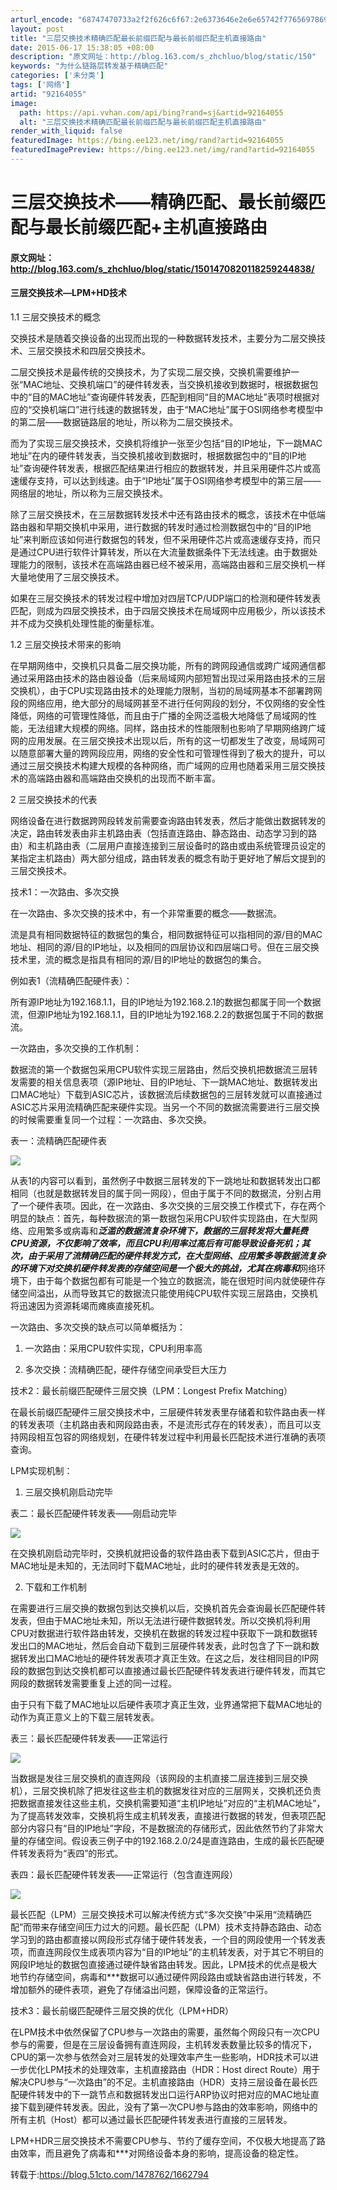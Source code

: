 ```yaml
---
arturl_encode: "68747470733a2f2f626c6f67:2e6373646e2e6e65742f77656978696e5f3333383735383339:2f61727469636c652f64657461696c732f3932313634303535"
layout: post
title: "三层交换技术精确匹配最长前缀匹配与最长前缀匹配主机直接路由"
date: 2015-06-17 15:38:05 +08:00
description: "原文网址：http://blog.163.com/s_zhchluo/blog/static/150"
keywords: "为什么链路层转发基于精确匹配"
categories: ['未分类']
tags: ['网络']
artid: "92164055"
image:
  path: https://api.vvhan.com/api/bing?rand=sj&artid=92164055
  alt: "三层交换技术精确匹配最长前缀匹配与最长前缀匹配主机直接路由"
render_with_liquid: false
featuredImage: https://bing.ee123.net/img/rand?artid=92164055
featuredImagePreview: https://bing.ee123.net/img/rand?artid=92164055
---
```


# 三层交换技术——精确匹配、最长前缀匹配与最长前缀匹配+主机直接路由

#### 原文网址：http://blog.163.com/s_zhchluo/blog/static/1501470820118259244838/

#### 三层交换技术—LPM+HD技术

1.1 三层交换技术的概念

交换技术是随着交换设备的出现而出现的一种数据转发技术，主要分为二层交换技术、三层交换技术和四层交换技术。

二层交换技术是最传统的交换技术，为了实现二层交换，交换机需要维护一张“MAC地址、交换机端口”的硬件转发表，当交换机接收到数据时，根据数据包中的“目的MAC地址”查询硬件转发表，匹配到相同“目的MAC地址”表项时根据对应的“交换机端口”进行线速的数据转发，由于“MAC地址”属于OSI网络参考模型中的第二层——数据链路层的地址，所以称为二层交换技术。

而为了实现三层交换技术，交换机将维护一张至少包括“目的IP地址，下一跳MAC地址”在内的硬件转发表，当交换机接收到数据时，根据数据包中的“目的IP地址”查询硬件转发表，根据匹配结果进行相应的数据转发，并且采用硬件芯片或高速缓存支持，可以达到线速。由于“IP地址”属于OSI网络参考模型中的第三层——网络层的地址，所以称为三层交换技术。

除了三层交换技术，在三层数据转发技术中还有路由技术的概念，该技术在中低端路由器和早期交换机中采用，进行数据的转发时通过检测数据包中的“目的IP地址”来判断应该如何进行数据包的转发，但不采用硬件芯片或高速缓存支持，而只是通过CPU进行软件计算转发，所以在大流量数据条件下无法线速。由于数据处理能力的限制，该技术在高端路由器已经不被采用，高端路由器和三层交换机一样大量地使用了三层交换技术。

如果在三层交换技术的转发过程中增加对四层TCP/UDP端口的检测和硬件转发表匹配，则成为四层交换技术，由于四层交换技术在局域网中应用极少，所以该技术并不成为交换机处理性能的衡量标准。

1.2 三层交换技术带来的影响

在早期网络中，交换机只具备二层交换功能，所有的跨网段通信或跨广域网通信都通过采用路由技术的路由器设备（后来局域网内部短暂出现过采用路由技术的三层交换机），由于CPU实现路由技术的处理能力限制，当初的局域网基本不部署跨网段的网络应用，绝大部分的局域网甚至不进行任何网段的划分，不仅网络的安全性降低，网络的可管理性降低，而且由于广播的全网泛滥极大地降低了局域网的性能，无法组建大规模的网络。同样，路由技术的性能限制也影响了早期网络跨广域网的应用发展。在三层交换技术出现以后，所有的这一切都发生了改变，局域网可以随意部署大量的跨网段应用，网络的安全性和可管理性得到了极大的提升，可以通过三层交换技术构建大规模的各种网络，而广域网的应用也随着采用三层交换技术的高端路由器和高端路由交换机的出现而不断丰富。

2 三层交换技术的代表

网络设备在进行数据跨网段转发前需要查询路由转发表，然后才能做出数据转发的决定，路由转发表由非主机路由表（包括直连路由、静态路由、动态学习到的路由）和主机路由表（二层用户直接连接到三层设备时的路由或由系统管理员设定的某指定主机路由）两大部分组成，路由转发表的概念有助于更好地了解后文提到的三层交换技术。

技术1：一次路由、多次交换

在一次路由、多次交换的技术中，有一个非常重要的概念——数据流。

流是具有相同数据特征的数据包的集合，相同数据特征可以指相同的源/目的MAC地址、相同的源/目的IP地址，以及相同的四层协议和四层端口号。但在三层交换技术里，流的概念是指具有相同的源/目的IP地址的数据包的集合。

例如表1（流精确匹配硬件表）：

所有源IP地址为192.168.1.1，目的IP地址为192.168.2.1的数据包都属于同一个数据流，但源IP地址为192.168.1.1，目的IP地址为192.168.2.2的数据包属于不同的数据流。

一次路由，多次交换的工作机制：

数据流的第一个数据包采用CPU软件实现三层路由，然后交换机把数据流三层转发需要的相关信息表项（源IP地址、目的IP地址、下一跳MAC地址、数据转发出口MAC地址）下载到ASIC芯片，该数据流后续数据包的三层转发就可以直接通过ASIC芯片采用流精确匹配来硬件实现。当另一个不同的数据流需要进行三层交换的时候需要重复同一个过程：一次路由、多次交换。

表一：流精确匹配硬件表

![](https://i-blog.csdnimg.cn/blog_migrate/a159cbeb51519f8dc03377748f5fd45c.jpeg)

从表1的内容可以看到，虽然例子中数据三层转发的下一跳地址和数据转发出口都相同（也就是数据转发目的属于同一网段），但由于属于不同的数据流，分别占用了一个硬件表项。因此，在一次路由、多次交换的三层交换工作模式下，存在两个明显的缺点：首先，每种数据流的第一数据包采用CPU软件实现路由，在大型网络、应用繁多或病毒和***泛滥的数据流复杂环境下，数据的三层转发将大量耗费CPU资源，不仅影响了效率，而且CPU利用率过高后有可能导致设备死机；其次，由于采用了流精确匹配的硬件转发方式，在大型网络、应用繁多等数据流复杂的环境下对交换机硬件转发表的存储空间是一个极大的挑战，尤其在病毒和***网络环境下，由于每个数据包都有可能是一个独立的数据流，能在很短时间内就使硬件存储空间溢出，从而导致其它的数据流只能使用纯CPU软件实现三层路由，交换机将迅速因为资源耗竭而瘫痪直接死机。

一次路由、多次交换的缺点可以简单概括为：

1. 一次路由：采用CPU软件实现，CPU利用率高

2. 多次交换：流精确匹配，硬件存储空间承受巨大压力

技术2：最长前缀匹配硬件三层交换（LPM：Longest Prefix Matching）

在最长前缀匹配硬件三层交换技术中，三层硬件转发表里存储着和软件路由表一样的转发表项（主机路由表和网段路由表，不是流形式存在的转发表），而且可以支持网段相互包容的网络规划，在硬件转发过程中利用最长匹配技术进行准确的表项查询。

LPM实现机制：

1. 三层交换机刚启动完毕

表二：最长匹配硬件转发表——刚启动完毕

![](https://i-blog.csdnimg.cn/blog_migrate/a510d7a17953acf0074b4c32f31e77f4.jpeg)

在交换机刚启动完毕时，交换机就把设备的软件路由表下载到ASIC芯片，但由于MAC地址是未知的，无法同时下载MAC地址，此时的硬件转发表是无效的。

2. 下载和工作机制

在需要进行三层交换的数据包到达交换机以后，交换机首先会查询最长匹配硬件转发表，但由于MAC地址未知，所以无法进行硬件数据转发。所以交换机将利用CPU对数据进行软件路由转发，交换机在数据的转发过程中获取下一跳和数据转发出口的MAC地址，然后会自动下载到三层硬件转发表，此时包含了下一跳和数据转发出口MAC地址的硬件转发表项才真正生效。在这之后，发往相同目的IP网段的数据包到达交换机都可以直接通过最长匹配硬件转发表进行硬件转发，而其它网段的数据转发需要重复上述的同一过程。

由于只有下载了MAC地址以后硬件表项才真正生效，业界通常把下载MAC地址的动作为真正意义上的下载三层转发表。

表三：最长匹配硬件转发表——正常运行

![](https://i-blog.csdnimg.cn/blog_migrate/0ec2fe1e599a950d7c491f57e918a8f2.jpeg)

当数据是发往三层交换机的直连网段（该网段的主机直接二层连接到三层交换机），三层交换机除了把发往这些主机的数据发往对应的三层网关，交换机还负责把数据直接发往这些主机，交换机需要知道“主机IP地址”对应的“主机MAC地址”，为了提高转发效率，交换机将生成主机转发表，直接进行数据的转发，但表项匹配部分内容只有“目的IP地址”字段，不是数据流的存储形式，因此依然节约了非常大量的存储空间。假设表三例子中的192.168.2.0/24是直连路由，生成的最长匹配硬件转发表将为“表四”的形式。
  
表四：最长匹配硬件转发表——正常运行（包含直连网段）

![](https://i-blog.csdnimg.cn/blog_migrate/afa5226cdaa1c8a9d81257c8c0233e9a.jpeg)

最长匹配（LPM）三层交换技术可以解决传统方式“多次交换”中采用“流精确匹配”而带来存储空间压力过大的问题。最长匹配（LPM）技术支持静态路由、动态学习到的路由都直接以网段形式存储于硬件转发表，一个目的网段使用一个转发表项，而直连网段仅生成表项内容为“目的IP地址”的主机转发表，对于其它不明目的网段IP地址的数据包直接通过硬件缺省路由转发。因此，LPM技术的优点是极大地节约存储空间，病毒和***数据可以通过硬件网段路由或缺省路由进行转发，不增加额外的硬件表项，避免了存储溢出问题，保障设备的正常运行。

技术3：最长前缀匹配硬件三层交换的优化（LPM+HDR）

在LPM技术中依然保留了CPU参与一次路由的需要，虽然每个网段只有一次CPU参与的需要，但是在三层设备拥有直连网段，主机转发表数量比较多的情况下，CPU的第一次参与依然会对三层转发的处理效率产生一些影响，HDR技术可以进一步优化LPM技术的处理效率，主机直接路由（HDR：Host direct Route）用于解决CPU参与“一次路由”的不足。主机直接路由（HDR）支持三层设备在最长匹配硬件转发中的下一跳节点和数据转发出口运行ARP协议时把对应的MAC地址直接下载到硬件转发表。因此，没有了第一次CPU参与路由的效率影响，网络中的所有主机（Host）都可以通过最长匹配硬件转发表进行直接的三层转发。

LPM+HDR三层交换技术不需要CPU参与、节约了缓存空间，不仅极大地提高了路由效率，而且避免了病毒和***对网络设备本身的影响，提高设备的稳定性。

转载于:https://blog.51cto.com/1478762/1662794